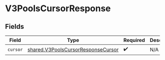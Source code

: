 # V3PoolsCursorResponse


## Fields

| Field                                                                                    | Type                                                                                     | Required                                                                                 | Description                                                                              |
| ---------------------------------------------------------------------------------------- | ---------------------------------------------------------------------------------------- | ---------------------------------------------------------------------------------------- | ---------------------------------------------------------------------------------------- |
| `cursor`                                                                                 | [shared.V3PoolsCursorResponseCursor](../../models/shared/v3poolscursorresponsecursor.md) | :heavy_check_mark:                                                                       | N/A                                                                                      |
